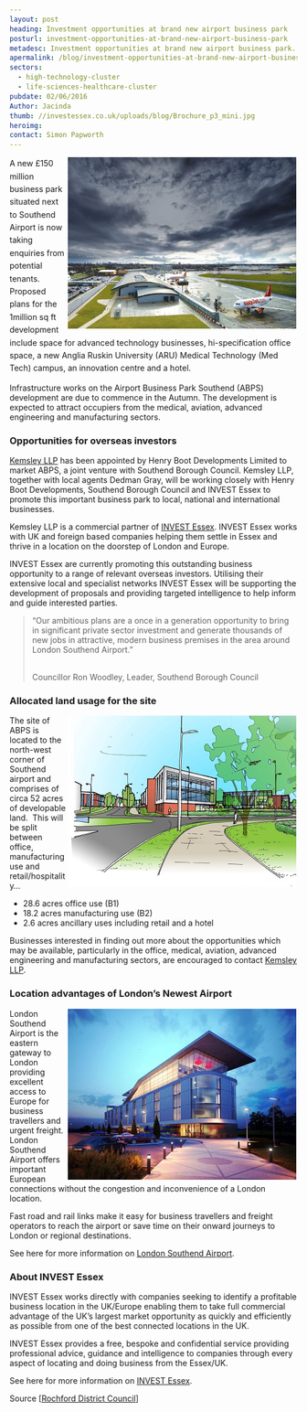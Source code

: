 ```yaml
---
layout: post
heading: Investment opportunities at brand new airport business park
posturl: investment-opportunities-at-brand-new-airport-business-park
metadesc: Investment opportunities at brand new airport business park. The new £150 million Airport Business Park Southend is now taking enquiries from interested occupiers.
apermalink: /blog/investment-opportunities-at-brand-new-airport-business-park
sectors:
  - high-technology-cluster
  - life-sciences-healthcare-cluster 
pubdate: 02/06/2016
Author: Jacinda
thumb: //investessex.co.uk/uploads/blog/Brochure_p3_mini.jpg
heroimg: 
contact: Simon Papworth
---
```

<p><span style='line-height: 1.6;'><img alt='Southend Airport' src='../uploads/blog/Page_9_700.jpg' style='width: 400px; height: 300px; margin-left: 2px; margin-right: 2px; float: right;'/>A new £150 million business park situated next to Southend Airport is now taking enquiries from potential tenants. Proposed plans for the 1million sq ft development include space for advanced technology businesses, hi-specification office space, a new Anglia Ruskin University (ARU) Medical Technology (Med Tech) campus, an innovation centre and a hotel.</span></p><p>Infrastructure works on the Airport Business Park Southend (ABPS) development are due to commence in the Autumn. The development is expected to attract occupiers from the medical, aviation, advanced engineering and manufacturing sectors.</p><h3>Opportunities for overseas investors</h3><p><a href='../partners/commercial-property' target='_blank'>Kemsley LLP</a> has been appointed by Henry Boot Developments Limited to market ABPS, a joint venture with Southend Borough Council. Kemsley LLP, together with local agents Dedman Gray, will be working closely with Henry Boot Developments, Southend Borough Council and INVEST Essex to promote this important business park to local, national and international businesses.</p><p>Kemsley LLP is a commercial partner of <a href='../index.html' target='_blank'>INVEST Essex</a>. INVEST Essex works with UK and foreign based companies helping them settle in Essex and thrive in a location on the doorstep of London and Europe.</p><p>INVEST Essex are currently promoting this outstanding business opportunity to a range of relevant overseas investors. Utilising their extensive local and specialist networks INVEST Essex will be supporting the development of proposals and providing targeted intelligence to help inform and guide interested parties.</p><blockquote><p>“Our ambitious plans are a once in a generation opportunity to bring in significant private sector investment and generate thousands of new jobs in attractive, modern business premises in the area around London Southend Airport.”</p><p><br/>Councillor Ron Woodley, Leader, Southend Borough Council</p></blockquote><h3>Allocated land usage for the site</h3><p><img alt='Airport Business Park Southend' src='../uploads/blog/Site_Entrance_400.jpg' style='width: 400px; height: 300px; margin-left: 2px; margin-right: 2px; float: right;'/>The site of ABPS is located to the north-west corner of Southend airport and comprises of circa 52 acres of developable land.  This will be split between office, manufacturing use and retail/hospitality…</p><ul><li>28.6 acres office use (B1)</li><li>18.2 acres manufacturing use (B2)</li><li>2.6 acres ancillary uses including retail and a hotel</li></ul><p>Businesses interested in finding out more about the opportunities which may be available, particularly in the office, medical, aviation, advanced engineering and manufacturing sectors, are encouraged to contact <a href='../partners/commercial-property' target='_blank'>Kemsley LLP</a>.</p><h3>Location advantages of London’s Newest Airport</h3><p><img alt='Southend Airport' src='../uploads/blog/1311680863_large_400.jpg' style='width: 400px; height: 299px; margin-left: 2px; margin-right: 2px; float: right;'/>London Southend Airport is the eastern gateway to London providing excellent access to Europe for business travellers and urgent freight. London Southend Airport offers important European connections without the congestion and inconvenience of a London location.</p><p>Fast road and rail links make it easy for business travellers and freight operators to reach the airport or save time on their onward journeys to London or regional destinations.</p><p>See here for more information on <a href='http://investessex.co.uk/studies/place-studies/london-southend-airport' target='_blank'>London Southend Airport</a>.</p><h3>About INVEST Essex</h3><p>INVEST Essex works directly with companies seeking to identify a profitable business location in the UK/Europe enabling them to take full commercial advantage of the UK’s largest market opportunity as quickly and efficiently as possible from one of the best connected locations in the UK.</p><p>INVEST Essex provides a free, bespoke and confidential service providing professional advice, guidance and intelligence to companies through every aspect of locating and doing business from the Essex/UK.</p><p>See here for more information on <a href='../index.html' target='_blank'>INVEST Essex</a>.</p><p>Source [<a href='http://www.rochford.gov.uk/press-release/airport-business-park-plans-flying-forwards'>Rochford District Council</a>]</p>
